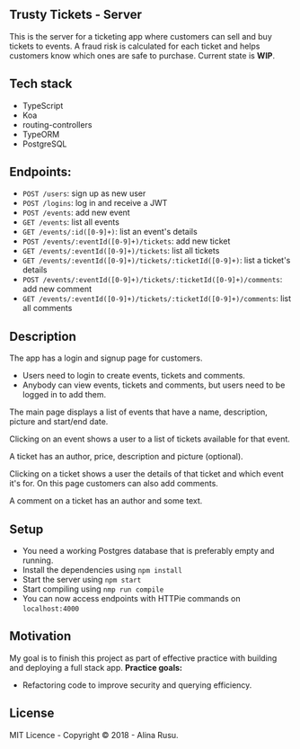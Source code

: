 ## Trusty Tickets - Server

This is the server for a ticketing app where customers can sell and buy tickets to events. 
A fraud risk is calculated for each ticket and helps customers know which ones are safe to purchase.
Current state is **WIP**.

## Tech stack
* TypeScript
* Koa
* routing-controllers
* TypeORM
* PostgreSQL 

## Endpoints: 

* `POST /users`: sign up as new user
* `POST /logins`: log in and receive a JWT
* `POST /events`: add new event
* `GET /events`: list all events
* `GET /events/:id([0-9]+)`: list an event's details
* `POST /events/:eventId([0-9]+)/tickets`: add new ticket
* `GET /events/:eventId([0-9]+)/tickets`: list all tickets
* `GET /events/:eventId([0-9]+)/tickets/:ticketId([0-9]+)`: list a ticket's details
* `POST /events/:eventId([0-9]+)/tickets/:ticketId([0-9]+)/comments`: add new comment
* `GET /events/:eventId([0-9]+)/tickets/:ticketId([0-9]+)/comments`: list all comments

## Description
The app has a login and signup page for customers. 
* Users need to login to create events, tickets and comments. 
* Anybody can view events, tickets and comments, but users need to be logged in to add them.

The main page displays a list of events that have a name, description, picture and start/end date. 

Clicking on an event shows a user to a list of tickets available for that event. 

A ticket has an author, price, description and picture (optional).

Clicking on a ticket shows a user the details of that ticket and which event it's for. On this page customers can also add comments. 

A comment on a ticket has an author and some text. 

## Setup
* You need a working Postgres database that is preferably empty and running. 
* Install the dependencies using `npm install`
* Start the server using `npm start`
* Start compiling using `nmp run compile`
* You can now access endpoints with HTTPie commands on `localhost:4000`

## Motivation
My goal is to finish this project as part of effective practice with building and deploying a full stack app.
**Practice goals:**
* Refactoring code to improve security and querying efficiency.

## License
MIT Licence - Copyright &copy; 2018 - Alina Rusu.


